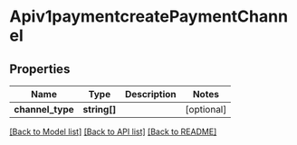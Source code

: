 # Apiv1paymentcreatePaymentChannel

## Properties
Name | Type | Description | Notes
------------ | ------------- | ------------- | -------------
**channel_type** | **string[]** |  | [optional] 

[[Back to Model list]](../../README.md#documentation-for-models) [[Back to API list]](../../README.md#documentation-for-api-endpoints) [[Back to README]](../../README.md)

